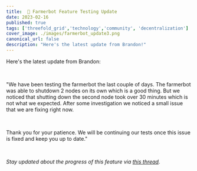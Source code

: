 ```yaml
---
title:  🤖 Farmerbot Feature Testing Update
date: 2023-02-16
published: true
tags: ['threefold_grid','technology','community', 'decentralization']
cover_image: ./images/farmerbot_update3.png
canonical_url: false
description: "Here's the latest update from Brandon!"
---
```


Here's the latest update from Brandon:

<br/> 

"We have been testing the farmerbot the last couple of days. The farmerbot was able to shutdown 2 nodes on its own which is a good thing. But we noticed that shutting down the second node took over 30 minutes which is not what we expected. After some investigation we noticed a small issue that we are fixing right now.

<br/>

Thank you for your patience. We will be continuing our tests once this issue is fixed and keep you up to date."

<br/>

_Stay updated about the progress of this feature via [this thread](https://forum.threefold.io/t/tfgrid-power-management-feature-for-3-8-1/3721/18)._
